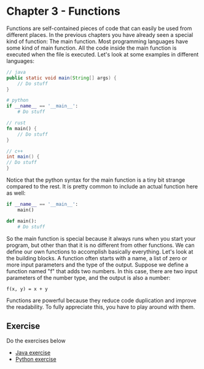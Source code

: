 # Chapter 3 - Functions
Functions are self-contained pieces of code that can easily be used from different places. In the previous chapters you have already seen a special
kind of function: The main function. Most programming languages have some kind of main function. All the code inside the main function is executed
when the file is executed. Let's look at some examples in different languages:
```java
// java
public static void main(String[] args) {
    // Do stuff        
}
```
```python
# python
if __name__ == '__main__':
    # Do stuff
```
```rust
// rust
fn main() {
    // Do stuff
}
```
```java
// c++
int main() { 
// Do stuff
}
```

Notice that the python syntax for the main function is a tiny bit strange compared to the rest. It is pretty common to include an actual function here
as well:
```python
if __name__ == '__main__':
    main()

def main():
    # Do stuff
```

So the main function is special because it always runs when you start your program, but other than that it is no different from other functions. We
can define our own functions to accomplish basically everything. Let's look at the building blocks. A function often starts with a name, a list of zero
or more input parameters and the type of the output. Suppose we define a function named "f" that adds two numbers. In this case, there are two input
parameters of the number type, and the output is also a number:
```
f(x, y) = x + y
```
Functions are powerful because they reduce code duplication and improve the readability. To fully appreciate this, you have to play around with them.

## Exercise
Do the exercises below
* [Java exercise](../java/src/Chapter3.java)
* [Python exercise](../python/src/Chapter3.py)